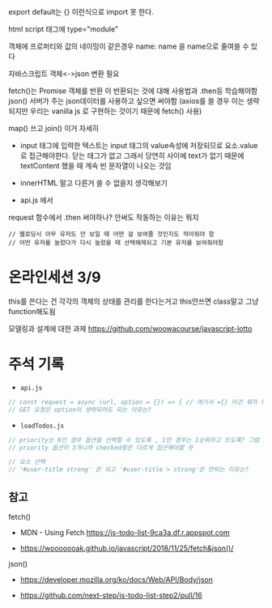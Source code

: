 export default는 {} 이런식으로 import 못 한다.

html script 태그에 type="module"

객체에 프로퍼티와 값의 네이밍이 같은경우
name: name
을
name으로 줄여쓸 수 있다

자바스크립트 객체<->json 변환 필요

fetch()는 Promise 객체를 반환
이 반환되는 것에 대해 사용법과 .then등 학습해야함
json() 서버가 주는 json데이터를 사용하고 싶으면 써야함
(axios를 쓸 경우 이는 생략되지만 우리는 vanilla js 로 구현하는 것이기 때문에 fetch() 사용)

map() 쓰고 join() 이거 자세히

- input 태그에 입력한 텍스트는 input 태그의 value속성에 저장되므로 요소.value로 접근해야한다. 닫는 태그가 없고 그래서 당연히 사이에 text가 없기 때문에 textContent 했을 때 계속 빈 문자열이 나오는 것임

- innerHTML 말고 다른거 쓸 수 없을지 생각해보기

- api.js 에서

request 함수에서 .then 써야하나? 안써도 작동하는 이유는 뭐지

    // 웹로딩시 아무 유저도 안 보일 때 어떤 걸 보여줄 것인지도 적어줘야 함
    // 어떤 유저를 눌렀다가 다시 눌렀을 때 선택해제되고 기본 유저를 보여줘야함

# 온라인세션 3/9

this를 쓴다는 건 각각의 객체의 상태를 관리를 한다는거고
this안쓰면 class말고 그냥 function해도됨

모델링과 설계에 대한 과제
https://github.com/woowacourse/javascript-lotto

# 주석 기록

- `api.js`

```js
// const request = async (url, option = {}) => { // 여기서 ={} 이건 뭐지 디폴트 매개변수 표현방법중에 이렇게 중괄호로 표현하면 뭐지!
// GET 요청은 option이 생략되어도 되는 이유는?
```

- `loadTodos.js`

```js
// priority는 0인 경우 옵션을 선택할 수 있도록 , 1인 경우는 1순위라고 뜨도록? 그럼 1순위일 때 혹시 수정은 어떻게 하나
// priority 옵션이 3개니까 checked랑은 다르게 접근해야할 듯

// 요소 선택
// '#user-title strong' 은 되고 '#user-title > strong'은 안되는 이유는?
```

## 참고

fetch()

- MDN - Using Fetch https://js-todo-list-9ca3a.df.r.appspot.com

- https://wooooooak.github.io/javascript/2018/11/25/fetch&json()/

json()

- https://developer.mozilla.org/ko/docs/Web/API/Body/json

- https://github.com/next-step/js-todo-list-step2/pull/16
